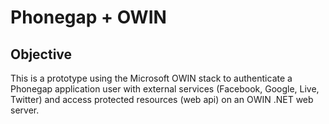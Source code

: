 # Phonegap + OWIN

## Objective

This is a prototype using the Microsoft OWIN stack to authenticate a Phonegap application user with external services (Facebook, Google, Live, Twitter) and access protected resources (web api) on an OWIN .NET web server.